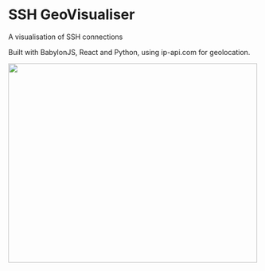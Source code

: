 # SSH GeoVisualiser

A visualisation of SSH connections

Built with BabylonJS, React and Python, using ip-api.com for geolocation.

<img src="https://i.imgur.com/ADE0kXS.png" width="500" height="400">
